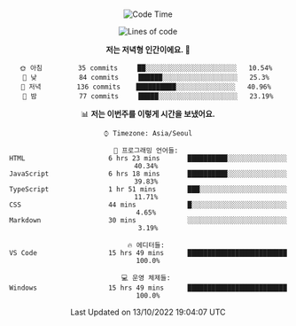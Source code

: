 <div align="center">

<br />

 <!--START_SECTION:waka-->
![Code Time](http://img.shields.io/badge/Code%20Time-39%20hrs%2032%20mins-blue)

![Lines of code](https://img.shields.io/badge/%EC%A0%80%EB%8A%94%20%EC%97%AC%ED%83%9C%EA%B9%8C%EC%A7%80%20-80%20Thousand%20%EC%A4%84%EC%9D%98%20%EC%BD%94%EB%93%9C%EB%A5%BC%20%EC%9E%91%EC%84%B1%ED%96%88%EC%96%B4%EC%9A%94.-blue)

**저는 저녁형 인간이에요. 🦉** 

```text
🌞 아침         35 commits     ██░░░░░░░░░░░░░░░░░░░░░░░   10.54% 
🌆 낮　         84 commits     ██████░░░░░░░░░░░░░░░░░░░   25.3% 
🌃 저녁         136 commits    ██████████░░░░░░░░░░░░░░░   40.96% 
🌙 밤　         77 commits     █████░░░░░░░░░░░░░░░░░░░░   23.19%

```


📊 **저는 이번주를 이렇게 시간을 보냈어요.** 

```text
⌚︎ Timezone: Asia/Seoul

💬 프로그래밍 언어들: 
HTML                     6 hrs 23 mins       ██████████░░░░░░░░░░░░░░░   40.34% 
JavaScript               6 hrs 18 mins       ██████████░░░░░░░░░░░░░░░   39.83% 
TypeScript               1 hr 51 mins        ███░░░░░░░░░░░░░░░░░░░░░░   11.71% 
CSS                      44 mins             █░░░░░░░░░░░░░░░░░░░░░░░░   4.65% 
Markdown                 30 mins             ░░░░░░░░░░░░░░░░░░░░░░░░░   3.19%

🔥 에디터들: 
VS Code                  15 hrs 49 mins      █████████████████████████   100.0%

💻 운영 체제들: 
Windows                  15 hrs 49 mins      █████████████████████████   100.0%

```


 Last Updated on 13/10/2022 19:04:07 UTC
<!--END_SECTION:waka-->

</div>
